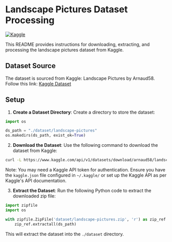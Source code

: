# Landscape Pictures Dataset Processing

[![Kaggle](https://img.shields.io/badge/Dataset-Kaggle-blue.svg)](https://www.kaggle.com/datasets/arnaud58/landscape-pictures)

This README provides instructions for downloading, extracting, and processing the landscape pictures dataset from Kaggle.

## Dataset Source

The dataset is sourced from Kaggle: Landscape Pictures by Arnaud58. Follow this link: [Kaggle Dataset](https://www.kaggle.com/datasets/arnaud58/landscape-pictures)

## Setup

1. **Create a Dataset Directory**: Create a directory to store the dataset:

```python
import os

ds_path = "./dataset/landscape-pictures"
os.makedirs(ds_path, exist_ok=True)
```

2. **Download the Dataset**: Use the following command to download the dataset from Kaggle:

```bash
curl -L https://www.kaggle.com/api/v1/datasets/download/arnaud58/landscape-pictures -o ./dataset/landscape-pictures.zip
```

Note: You may need a Kaggle API token for authentication. Ensure you have the `kaggle.json` file configured in `~/.kaggle/` or set up the Kaggle API as per Kaggle's API documentation.

3. **Extract the Dataset**: Run the following Python code to extract the downloaded zip file:

```python
import zipfile
import os

with zipfile.ZipFile('dataset/landscape-pictures.zip', 'r') as zip_ref:
    zip_ref.extractall(ds_path)
```

This will extract the dataset into the `./dataset` directory.
